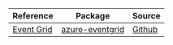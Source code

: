 | Reference | Package | Source |
|---|---|---|
|[Event Grid](eventgrid-readme.md)|[azure-eventgrid](https://pypi.org/project/azure-eventgrid)|[Github](https://github.com/Azure/azure-sdk-for-python/blob/main/sdk/eventgrid/azure-eventgrid)|
